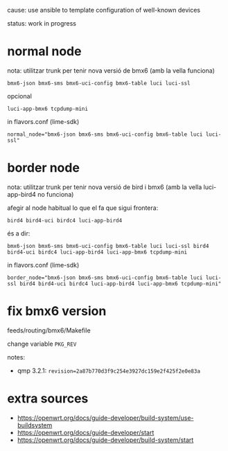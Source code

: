 cause: use ansible to template configuration of well-known devices

status: work in progress

# normal node

nota: utilitzar trunk per tenir nova versió de bmx6 (amb la vella funciona)

    bmx6-json bmx6-sms bmx6-uci-config bmx6-table luci luci-ssl

opcional

    luci-app-bmx6 tcpdump-mini

in flavors.conf (lime-sdk)

    normal_node="bmx6-json bmx6-sms bmx6-uci-config bmx6-table luci luci-ssl"

# border node

nota: utilitzar trunk per tenir nova versió de bird i bmx6 (amb la vella luci-app-bird4 no funciona)

afegir al node habitual lo que el fa que sigui frontera:

    bird4 bird4-uci birdc4 luci-app-bird4

és a dir:

    bmx6-json bmx6-sms bmx6-uci-config bmx6-table luci luci-ssl bird4 bird4-uci birdc4 luci-app-bird4 luci-app-bmx6 tcpdump-mini

in flavors.conf (lime-sdk)

    border_node="bmx6-json bmx6-sms bmx6-uci-config bmx6-table luci luci-ssl bird4 bird4-uci birdc4 luci-app-bird4 luci-app-bmx6 tcpdump-mini"

# fix bmx6 version

feeds/routing/bmx6/Makefile

change variable `PKG_REV`

notes:

- qmp 3.2.1: `revision=2a87b770d3f9c254e3927dc159e2f425f2e0e83a`

# extra sources

- https://openwrt.org/docs/guide-developer/build-system/use-buildsystem
- https://openwrt.org/docs/guide-developer/start
- https://openwrt.org/docs/guide-developer/build-system/start

